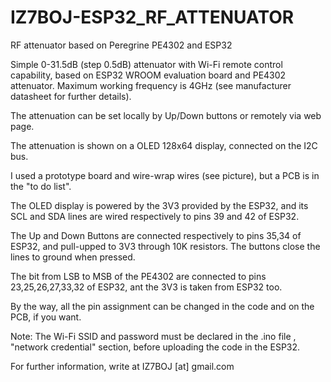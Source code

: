 # IZ7BOJ-ESP32_RF_ATTENUATOR
RF attenuator based on Peregrine PE4302 and ESP32

Simple 0-31.5dB (step 0.5dB) attenuator with Wi-Fi remote control capability, based on ESP32 WROOM evaluation board and PE4302 attenuator. Maximum working frequency is 4GHz (see manufacturer datasheet for further details).

The attenuation can be set locally by Up/Down buttons or remotely via web page.

The attenuation is shown on a OLED 128x64 display, connected on the I2C bus.

I used a prototype board and wire-wrap wires (see picture), but a PCB is in the "to do list".

The OLED display is powered by the 3V3 provided by the ESP32, and its SCL and SDA lines are wired respectively to pins 39 and 42 of ESP32.

The Up and Down Buttons are connected respectively to pins 35,34 of ESP32, and pull-upped to 3V3 through 10K resistors. The buttons close the lines to ground when pressed.

The bit from LSB to MSB of the PE4302 are connected to pins 23,25,26,27,33,32 of ESP32, ant the 3V3 is taken from ESP32 too.

By the way, all the pin assignment can be changed in the code and on the PCB, if you want.

Note: The Wi-Fi SSID and password must be declared in the .ino file , "network credential" section, before uploading the code in the ESP32.

For further information, write at IZ7BOJ [at] gmail.com
